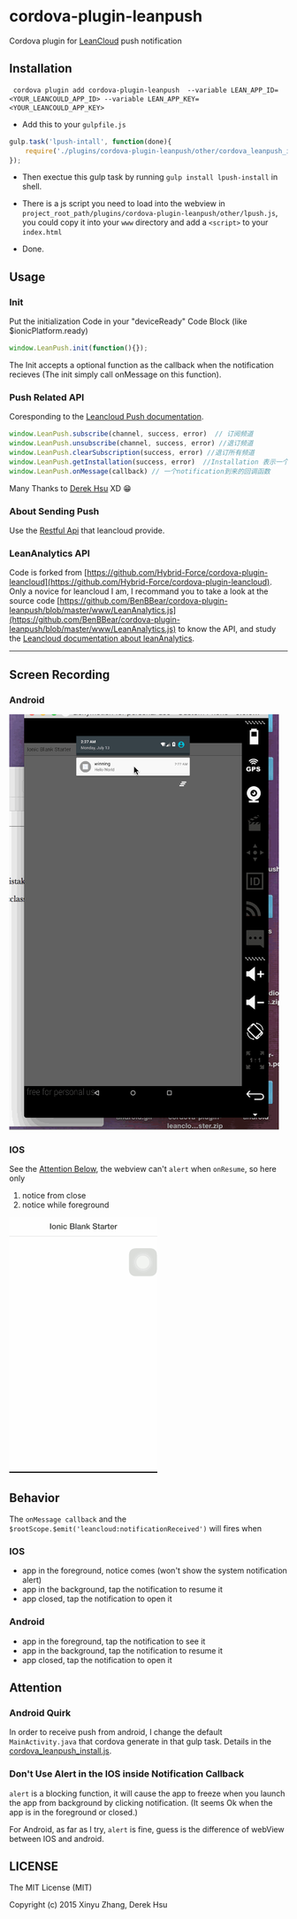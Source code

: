 cordova-plugin-leanpush
========================

Cordova plugin for [LeanCloud](https://leancloud.cn) push notification

## Installation

```shell
 cordova plugin add cordova-plugin-leanpush  --variable LEAN_APP_ID=<YOUR_LEANCOULD_APP_ID> --variable LEAN_APP_KEY=<YOUR_LEANCOULD_APP_KEY>
```

- Add this to your `gulpfile.js`

```js
gulp.task('lpush-intall', function(done){
    require('./plugins/cordova-plugin-leanpush/other/cordova_leanpush_install.js')(__dirname, gulp, done);
});
```

- Then exectue this gulp task by running `gulp install lpush-install` in shell.


- There is a js script you need to load into the webview in `project_root_path/plugins/cordova-plugin-leanpush/other/lpush.js`,  you could copy it into your `www` directory and add a `<script>` to your `index.html`

- Done.


## Usage

### Init


Put the initialization Code in your "deviceReady" Code Block (like $ionicPlatform.ready)

```js
window.LeanPush.init(function(){});
```

The Init accepts a optional function as the callback when the notification recieves (The init simply call onMessage on this function).



### Push Related API


Coresponding to the [Leancloud Push documentation](https://leancloud.cn/docs/ios_push_guide.html).

```js
window.LeanPush.subscribe(channel, success, error)  // 订阅频道
window.LeanPush.unsubscribe(channel, success, error) //退订频道
window.LeanPush.clearSubscription(success, error) //退订所有频道
window.LeanPush.getInstallation(success, error)  //Installation 表示一个允许推送的设备的唯一标示, 对应数据管理平台中的 _Installation 表
window.LeanPush.onMessage(callback) // 一个notification到来的回调函数
```

Many Thanks to [Derek Hsu](https://github.com/Hybrid-Force) XD 😁




### About Sending Push

Use the [Restful Api](https://leancloud.cn/docs/push_guide.html) that leancloud provide.


### LeanAnalytics API

Code is forked from [https://github.com/Hybrid-Force/cordova-plugin-leancloud](https://github.com/Hybrid-Force/cordova-plugin-leancloud). Only a novice for leancloud I am, I recommand you to take a look at the source code [https://github.com/BenBBear/cordova-plugin-leanpush/blob/master/www/LeanAnalytics.js](https://github.com/BenBBear/cordova-plugin-leanpush/blob/master/www/LeanAnalytics.js) to know the API, and study the [Leancloud documentation about leanAnalytics](https://leancloud.cn/docs/ios_statistics.html).



---

## Screen Recording

### Android
![](./img/android.gif)

### IOS

See the [Attention Below](#Attention), the webview can't `alert` when `onResume`, so here only

1. notice from close
2. notice while foreground

![](./img/ios.gif)



## Behavior

The `onMessage callback`  and the `$rootScope.$emit('leancloud:notificationReceived')` will fires when

### IOS

- app in the foreground, notice comes (won't show the system notification alert)
- app in the background, tap the notification to resume it
- app closed, tap the notification to open it

### Android


- app in the foreground, tap the notification to see it
- app in the background, tap the notification to resume it
- app closed, tap the notification to open it



## Attention

### Android Quirk

In order to receive push from android, I change the default `MainActivity.java` that cordova generate in that gulp task. Details in the [cordova_leanpush_install.js]().


### Don't Use Alert in the IOS inside Notification Callback

`alert` is a blocking function, it will cause the app to freeze when you launch the app from background by clicking notification. (It seems Ok when the app is in the foreground or closed.)

For Android, as far as I try, `alert` is fine, guess is the difference of webView between  IOS and android.



## LICENSE

The MIT License (MIT)

Copyright (c) 2015 Xinyu Zhang, Derek Hsu
